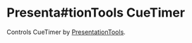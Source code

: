 
# Presenta#tionTools CueTimer
Controls CueTimer by [PresentationTools](https://presentationtools.com/).
